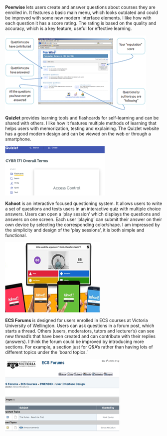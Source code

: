 **Peerwise** lets users create and answer questions about courses they are enrolled in. It features a basic main menu, which looks outdated and could be improved with some new modern interface elements. I like how with each question it has a score rating. The rating is based on the quality and accuracy, which is a key feature, useful for effective learning.

![image](uploads/ccbf4229ab9b92bf6346c67feb1814e3/image.png)

**Quizlet** provides learning tools and flashcards for self-learning and can be shared with others. I like how it features multiple methods of learning that helps users with memorization, testing and explaining. The Quizlet website has a good modern design and can be viewed on the web or through a smartphone.

![image](uploads/95c273cd6d8cc5e5e4ea207dfd30bb2a/image.png)

**Kahoot** is an interactive focused questioning system. It allows users to write a set of questions and tests users in an interactive quiz with multiple choice answers. Users can open a ‘play session’ which displays the questions and answers on one screen. Each user ‘playing’ can submit their answer on their own device by selecting the corresponding color/shape. I am impressed by the simplicity and design of the ‘play sessions’, it is both simple and functional.

![image](uploads/d66b6afcd813eaa840db4fff82d6e98a/image.png)

**ECS Forums** is designed for users enrolled in ECS courses at Victoria University of Wellington. Users can ask questions in a forum post, which starts a thread. Others (users, moderators, tutors and lecturer’s) can see new thread’s that have been created and can contribute with their replies (answers). I think the forum could be improved by introducing more sections. For example, a section just for Q&A’s rather than having lots of different topics under the ‘board topics.’

![image](uploads/1fc0cae8a5f5148f4d4934278c40ccc9/image.png)